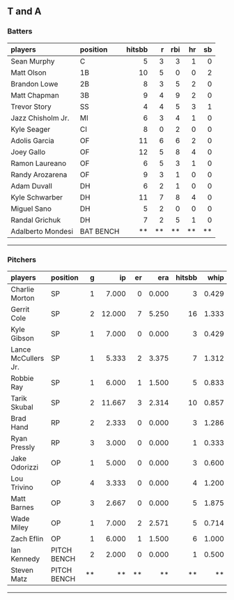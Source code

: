 ## T and A

### Batters

 
|players           |position  | hitsbb|  r| rbi| hr| sb| 
|:-----------------|:---------|------:|--:|---:|--:|--:| 
|Sean Murphy       |C         |      5|  3|   3|  1|  0| 
|Matt Olson        |1B        |     10|  5|   0|  0|  2| 
|Brandon Lowe      |2B        |      8|  3|   5|  2|  0| 
|Matt Chapman      |3B        |      9|  4|   9|  2|  0| 
|Trevor Story      |SS        |      4|  4|   5|  3|  1| 
|Jazz Chisholm Jr. |MI        |      6|  3|   4|  1|  0| 
|Kyle Seager       |CI        |      8|  0|   2|  0|  0| 
|Adolis Garcia     |OF        |     11|  6|   6|  2|  0| 
|Joey Gallo        |OF        |     12|  5|   8|  4|  0| 
|Ramon Laureano    |OF        |      6|  5|   3|  1|  0| 
|Randy Arozarena   |OF        |      9|  3|   1|  0|  0| 
|Adam Duvall       |DH        |      6|  2|   1|  0|  0| 
|Kyle Schwarber    |DH        |     11|  7|   8|  4|  0| 
|Miguel Sano       |DH        |      5|  2|   0|  0|  0| 
|Randal Grichuk    |DH        |      7|  2|   5|  1|  0| 
|Adalberto Mondesi |BAT BENCH |     **| **|  **| **| **| 


* * *

### Pitchers

 
|players             |position    |  g|     ip| er|   era| hitsbb|  whip| so|  w| sv| 
|:-------------------|:-----------|--:|------:|--:|-----:|------:|-----:|--:|--:|--:| 
|Charlie Morton      |SP          |  1|  7.000|  0| 0.000|      3| 0.429| 11|  1|  0| 
|Gerrit Cole         |SP          |  2| 12.000|  7| 5.250|     16| 1.333| 12|  0|  0| 
|Kyle Gibson         |SP          |  1|  7.000|  0| 0.000|      3| 0.429| 10|  1|  0| 
|Lance McCullers Jr. |SP          |  1|  5.333|  2| 3.375|      7| 1.312|  7|  1|  0| 
|Robbie Ray          |SP          |  1|  6.000|  1| 1.500|      5| 0.833|  6|  1|  0| 
|Tarik Skubal        |SP          |  2| 11.667|  3| 2.314|     10| 0.857| 13|  0|  0| 
|Brad Hand           |RP          |  2|  2.333|  0| 0.000|      3| 1.286|  2|  0|  1| 
|Ryan Pressly        |RP          |  3|  3.000|  0| 0.000|      1| 0.333|  6|  0|  2| 
|Jake Odorizzi       |OP          |  1|  5.000|  0| 0.000|      3| 0.600|  3|  0|  0| 
|Lou Trivino         |OP          |  4|  3.333|  0| 0.000|      4| 1.200|  3|  0|  0| 
|Matt Barnes         |OP          |  3|  2.667|  0| 0.000|      5| 1.875|  2|  0|  1| 
|Wade Miley          |OP          |  1|  7.000|  2| 2.571|      5| 0.714|  6|  0|  0| 
|Zach Eflin          |OP          |  1|  6.000|  1| 1.500|      6| 1.000|  4|  0|  0| 
|Ian Kennedy         |PITCH BENCH |  2|  2.000|  0| 0.000|      1| 0.500|  3|  0|  1| 
|Steven Matz         |PITCH BENCH | **|     **| **|    **|     **|    **| **| **| **| 


* * *


